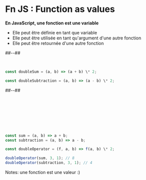 <!-- .slide: class="two-column-layout" -->

# Fn JS : Function as values

**En JavaScript, une fonction est une variable**

- Elle peut être définie en tant que variable
- Elle peut être utilisée en tant qu'argument d'une autre fonction
- Elle peut être retournée d'une autre fonction

##--##

<!-- .slide: class="with-code" -->

&nbsp;
&nbsp;
&nbsp;
&nbsp;
&nbsp;
&nbsp;

```javascript
const doubleSum = (a, b) => (a + b) \* 2;

const doubleSubtraction = (a, b) => (a - b) \* 2;
```

##--##

<!-- .slide: class="with-code" -->

&nbsp;  
&nbsp;  
&nbsp;  
&nbsp;  
&nbsp;  
&nbsp;

```javascript
const sum = (a, b) => a + b;
const subtraction = (a, b) => a - b;

const doubleOperator = (f, a, b) => f(a, b) \* 2;

doubleOperator(sum, 3, 1); // 8
doubleOperator(subtraction, 3, 1); // 4
```

Notes:
une fonction est une valeur :)
